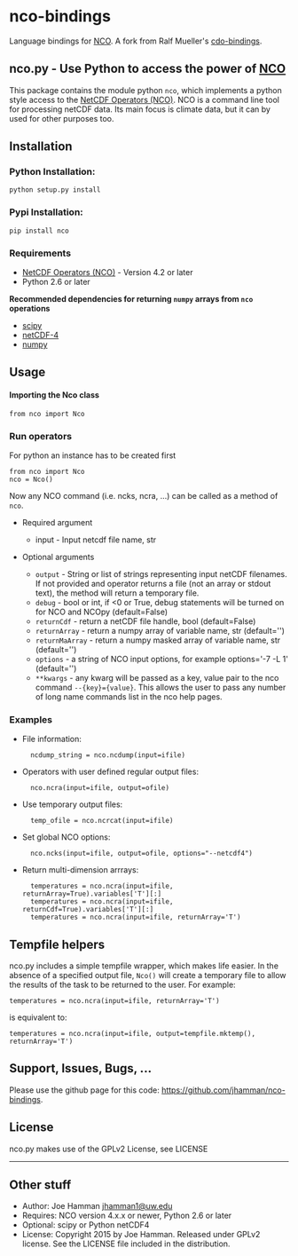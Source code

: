 nco-bindings
============

Language bindings for [NCO](http://nco.sourceforge.net/).  A fork from Ralf Mueller's [cdo-bindings](https://github.com/Try2Code/cdo-bindings).

## nco.py - Use Python to access the power of [NCO](http://nco.sourceforge.net/)

This package contains the module python `nco`, which implements a python style access to
the [NetCDF Operators (NCO)](http://nco.sourceforge.net/). NCO is a command line tool for processing
netCDF data. Its main focus is climate data, but it can by used for other
purposes too.

## Installation

### Python Installation:

    python setup.py install

### Pypi Installation:

    pip install nco

### Requirements

- [NetCDF Operators (NCO)](http://nco.sourceforge.net/) - Version 4.2 or later
- Python 2.6 or later

**Recommended dependencies for returning `numpy` arrays from `nco` operations**
- [scipy](http://docs.scipy.org/doc/scipy/reference/generated/scipy.io.netcdf.netcdf_file.html)
- [netCDF-4](https://code.google.com/p/netcdf4-python/)
- [numpy](http://www.numpy.org/)

## Usage

#### Importing the Nco class

   `from nco import Nco`

### Run operators

For python an instance has to be created first

    from nco import Nco
    nco = Nco()

Now any NCO command (i.e. ncks, ncra, ...) can be called as a method of `nco`.

* Required argument
   - input - Input netcdf file name, str

* Optional arguments
    - `output` - String or list of strings representing input netCDF filenames.  If not provided and operator returns a file (not an array or stdout text), the method will return a temporary file.
    - `debug` - bool or int, if <0 or True, debug statements will be turned on for NCO and NCOpy (default=False)
    - `returnCdf` - return a netCDF file handle, bool (default=False)
    - `returnArray` - return a numpy array of variable name, str (default='')
    - `returnMaArray` - return a numpy masked array of variable name, str (default='')
    - `options` - a string of NCO input options, for example options='-7 -L 1' (default='')
    - `**kwargs` - any kwarg will be passed as a key, value pair to the nco command `--{key}={value}`.  This allows the user to pass any number of long name commands list in the nco help pages.

### Examples

* File information:

        ncdump_string = nco.ncdump(input=ifile)

* Operators with user defined regular output files:

        nco.ncra(input=ifile, output=ofile)

* Use temporary output files:

        temp_ofile = nco.ncrcat(input=ifile)

* Set global NCO options:

        nco.ncks(input=ifile, output=ofile, options="--netcdf4")

* Return multi-dimension arrrays:

        temperatures = nco.ncra(input=ifile, returnArray=True).variables['T'][:]
        temperatures = nco.ncra(input=ifile, returnCdf=True).variables['T'][:]
        temperatures = nco.ncra(input=ifile, returnArray='T')

## Tempfile helpers

nco.py includes a simple tempfile wrapper, which makes life easier.  In the
absence of a specified output file, `Nco()` will create a temporary file to allow the results of the task to be returned to the user.  For example:

    temperatures = nco.ncra(input=ifile, returnArray='T')
is equivalent to:

    temperatures = nco.ncra(input=ifile, output=tempfile.mktemp(), returnArray='T')

## Support, Issues, Bugs, ...

Please use the github page for this code: https://github.com/jhamman/nco-bindings.

## License

nco.py makes use of the GPLv2 License, see LICENSE

---

## Other stuff

* Author: Joe Hamman <jhamman1@uw.edu>
* Requires: NCO version 4.x.x or newer, Python 2.6 or later
* Optional: scipy or Python netCDF4
* License:  Copyright 2015 by Joe Hamman.  Released under GPLv2 license.  See the LICENSE file included in the distribution.
